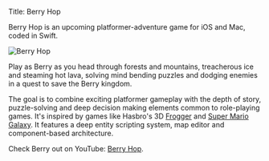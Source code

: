Title: Berry Hop

Berry Hop is an upcoming platformer-adventure game for iOS and Mac, coded in Swift.

![Berry Hop](http://wanganzhou.com/images/berry/berry.png)

Play as Berry as you head through forests and mountains, treacherous ice and steaming hot lava, solving mind bending puzzles and dodging enemies in a quest to save the Berry kingdom.

The goal is to combine exciting platformer gameplay with the depth of story, puzzle-solving and deep decision making elements common to role-playing games. It's inspired by games like Hasbro's 3D [Frogger](https://www.youtube.com/watch?v=ubo6afKReBk) and [Super Mario Galaxy](https://en.wikipedia.org/wiki/Super_Mario_Galaxy). It features a deep entity scripting system, map editor and component-based architecture.

Check Berry out on YouTube: [Berry Hop](https://youtu.be/F_fUK3vFJGY).
